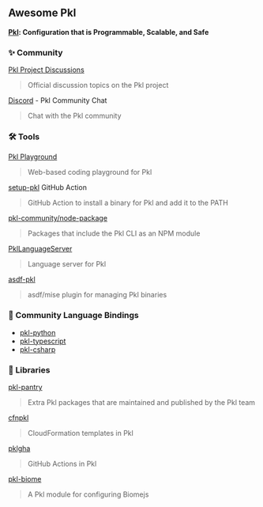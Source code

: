Awesome Pkl
-----------

**[Pkl](https://pkl-lang.org/): Configuration that is Programmable, Scalable, and Safe**

### ✨ Community

[Pkl Project Discussions](https://github.com/apple/pkl/discussions)
> Official discussion topics on the Pkl project

[Discord](https://pkl-playground.vercel.app/discord-invite) - Pkl Community Chat
> Chat with the Pkl community

### 🛠 Tools

[Pkl Playground](https://pkl-playground.vercel.app/)
> Web-based coding playground for Pkl

[setup-pkl](https://github.com/marketplace/actions/setup-pkl) GitHub Action
> GitHub Action to install a binary for Pkl and add it to the PATH

[pkl-community/node-package](https://github.com/pkl-community/node-packages)
> Packages that include the Pkl CLI as an NPM module

[PklLanguageServer](https://github.com/jayadamsmorgan/PklLanguageServer)
> Language server for Pkl

[asdf-pkl](https://github.com/mise-plugins/asdf-pkl)
> asdf/mise plugin for managing Pkl binaries

### 🔌 Community Language Bindings

- [pkl-python](https://github.com/pkl-community/pkl-python)
- [pkl-typescript](https://github.com/pkl-community/pkl-typescript)
- [pkl-csharp](https://github.com/Rafaeruo/pkl-csharp)

### 🧩 Libraries

[pkl-pantry](https://github.com/apple/pkl-pantry)
> Extra Pkl packages that are maintained and published by the Pkl team

[cfnpkl](https://github.com/masp/cfnpkl)
> CloudFormation templates in Pkl

[pklgha](https://github.com/jamesward/pklgha)
> GitHub Actions in Pkl

[pkl-biome](https://github.com/chrisvander/pkl-biome)
> A Pkl module for configuring Biomejs
